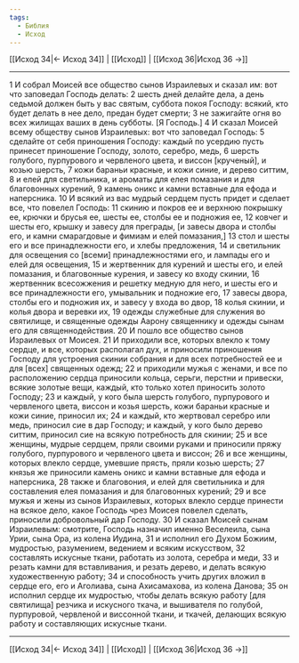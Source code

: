 ```yaml
---
tags:
  - Библия
  - Исход
---
```

[[Исход 34|← Исход 34]] | [[Исход]] | [[Исход 36|Исход 36 →]]

---
1 И собрал Моисей все общество сынов Израилевых и сказал им: вот что заповедал Господь делать:
2 шесть дней делайте дела, а день седьмой должен быть у вас святым, суббота покоя Господу: всякий, кто будет делать в нее дело, предан будет смерти;
3 не зажигайте огня во всех жилищах ваших в день субботы. [Я Господь.]
4 И сказал Моисей всему обществу сынов Израилевых: вот что заповедал Господь:
5 сделайте от себя приношения Господу: каждый по усердию пусть принесет приношение Господу, золото, серебро, медь,
6 шерсть голубого, пурпурового и червленого цвета, и виссон [крученый], и козью шерсть,
7 кожи бараньи красные, и кожи синие, и дерево ситтим,
8 и елей для светильника, и ароматы для елея помазания и для благовонных курений,
9 камень оникс и камни вставные для ефода и наперсника.
10 И всякий из вас мудрый сердцем пусть придет и сделает все, что повелел Господь:
11 скинию и покров ее и верхнюю покрышку ее, крючки и брусья ее, шесты ее, столбы ее и подножия ее,
12 ковчег и шесты его, крышку и завесу для преграды, [и завесы двора и столбы его, и камни смарагдовые и фимиам и елей помазания,]
13 стол и шесты его и все принадлежности его, и хлебы предложения,
14 и светильник для освещения со [всеми] принадлежностями его, и лампады его и елей для освещения,
15 и жертвенник для курений и шесты его, и елей помазания, и благовонные курения, и завесу ко входу скинии,
16 жертвенник всесожжения и решетку медную для него, и шесты его и все принадлежности его, умывальник и подножие его,
17 завесы двора, столбы его и подножия их, и завесу у входа во двор,
18 колья скинии, и колья двора и веревки их,
19 одежды служебные для служения во святилище, и священные одежды Аарону священнику и одежды сынам его для священнодействия.
20 И пошло все общество сынов Израилевых от Моисея.
21 И приходили все, которых влекло к тому сердце, и все, которых располагал дух, и приносили приношения Господу для устроения скинии собрания и для всех потребностей ее и для [всех] священных одежд;
22 и приходили мужья с женами, и все по расположению сердца приносили кольца, серьги, перстни и привески, всякие золотые вещи, каждый, кто только хотел приносить золото Господу;
23 и каждый, у кого была шерсть голубого, пурпурового и червленого цвета, виссон и козья шерсть, кожи бараньи красные и кожи синие, приносил их;
24 и каждый, кто жертвовал серебро или медь, приносил сие в дар Господу; и каждый, у кого было дерево ситтим, приносил сие на всякую потребность для скинии;
25 и все женщины, мудрые сердцем, пряли своими руками и приносили пряжу голубого, пурпурового и червленого цвета и виссон;
26 и все женщины, которых влекло сердце, умевшие прясть, пряли козью шерсть;
27 князья же приносили камень оникс и камни вставные для ефода и наперсника,
28 также и благовония, и елей для светильника и для составления елея помазания и для благовонных курений;
29 и все мужья и жены из сынов Израилевых, которых влекло сердце принести на всякое дело, какое Господь чрез Моисея повелел сделать, приносили добровольный дар Господу.
30 И сказал Моисей сынам Израилевым: смотрите, Господь назначил именно Веселеила, сына Урии, сына Ора, из колена Иудина,
31 и исполнил его Духом Божиим, мудростью, разумением, ведением и всяким искусством,
32 составлять искусные ткани, работать из золота, серебра и меди,
33 и резать камни для вставливания, и резать дерево, и делать всякую художественную работу;
34 и способность учить других вложил в сердце его, его и Аголиава, сына Ахисамахова, из колена Данова;
35 он исполнил сердце их мудростью, чтобы делать всякую работу [для святилища] резчика и искусного ткача, и вышивателя по голубой, пурпуровой, червленой и виссонной ткани, и ткачей, делающих всякую работу и составляющих искусные ткани.

---
[[Исход 34|← Исход 34]] | [[Исход]] | [[Исход 36|Исход 36 →]]